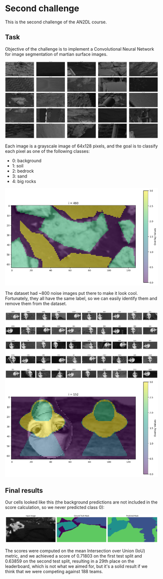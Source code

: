 # Second challenge

This is the second challenge of the AN2DL course.

## Task

Objective of the challenge is to implement a Convolutional Neural Network for image segmentation of martian surface images. 

![example](Report/test.png)

Each image is a grayscale image of 64x128 pixels, and the goal is to classify each pixel as one of the following classes:

- 0: background
- 1: soil
- 2: bedrock
- 3: sand
- 4: big rocks

![mask](Report/example.png)

The dataset had ~800 noise images put there to make it look cool. Fortunately, they all have the same label, so we can easily identify them and remove them from the dataset.

![noises](Report/noises.png)
![noise](Report/noise.png)

## Final results

Our cells looked like this (the background predictions are not included in the score calculation, so we never predicted class 0):

![predicted](Report/training.png)

The scores were computed on the mean Intersection over Union (IoU) metric, and we achieved a score of 0.71803 on the first test split and 0.63859 on the second test split, resulting in a 29th place on the leaderboard, which is not what we aimed for, but it's a solid result if we think that we were competing against 188 teams.